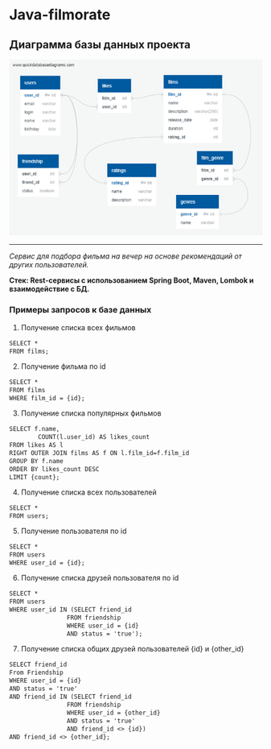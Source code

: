 # Java-filmorate
## Диаграмма базы данных проекта
![image](https://github.com/EvgeniyaLapteva/java-filmorate/blob/2053f32f6f46e56c66d41eba1155757f21a28355/src/main/resources/diagram.png)
***

_Сервис для подбора фильма на вечер на основе рекомендаций от других пользователей._

**Стек: Rest-сервисы с использованием Spring Boot, Maven, Lombok и взаимодействие с БД.**

### Примеры запросов к базе данных

1. Получение списка всех фильмов
```
SELECT *
FROM films;
```
2. Получение фильма по id
```
SELECT *
FROM films
WHERE film_id = {id};
```
3. Получение списка популярных фильмов
```
SELECT f.name,
        COUNT(l.user_id) AS likes_count
FROM likes AS l
RIGHT OUTER JOIN films AS f ON l.film_id=f.film_id
GROUP BY f.name
ORDER BY likes_count DESC
LIMIT {count};
```
4. Получение списка всех пользователей
```
SELECT *
FROM users;
```
5. Получение пользователя по id
```
SELECT *
FROM users
WHERE user_id = {id};
```
6. Получение списка друзей пользователя по id
```
SELECT *
FROM users
WHERE user_id IN (SELECT friend_id
                FROM friendship
                WHERE user_id = {id}
                AND status = 'true');
```
7. Получение списка общих друзей пользователей {id} и {other_id}
```
SELECT friend_id
From Friendship
WHERE user_id = {id}
AND status = 'true'
AND friend_id IN (SELECT friend_id
                FROM friendship
                WHERE user_id = {other_id}
                AND status = 'true'
                AND friend_id <> {id})
AND friend_id <> {other_id};
```


